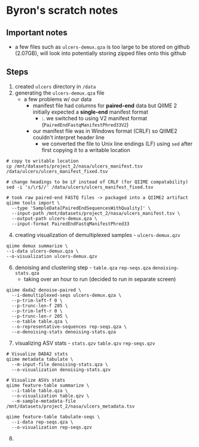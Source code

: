 # Byron's scratch notes

## Important notes
- a few files such as `ulcers-demux.qza` is too large to be stored on github (2.07GB), will look into potentially storing zipped files onto this github

## Steps

1. created `ulcers` directory in `/data`
2. generating the `ulcers-demux.qza` file
   - a few problems w/ our data
      - manifest file had columns for **paired-end** data but QIIME 2 initially expected a **single-end** manifest format
         - :. we switched to using V2 manifest format (`PairedEndFastqManifestPhred33V2`)
      - our manifest file was in Windows format (CRLF) so QIIME2 couldn't interpret header line
         - we converted the file to Unix line endings (LF) using `sed` after first copying it to a writable location
```
# copy to writable location
cp /mnt/datasets/project_2/nasa/ulcers_manifest.tsv /data/ulcers/ulcers_manifest_fixed.tsv

# change headings to be LF instead of CRLF (for QIIME compatability)
sed -i 's/\r$//' /data/ulcers/ulcers_manifest_fixed.tsv

# took raw paired-end FASTQ files -> packaged into a QIIME2 artifact
qiime tools import \
  --type 'SampleData[PairedEndSequencesWithQuality]' \
  --input-path /mnt/datasets/project_2/nasa/ulcers_manifest.tsv \
  --output-path ulcers-demux.qza \
  --input-format PairedEndFastqManifestPhred33
```
4. creating visualization of demultiplexed samples - `ulcers-demux.qzv`
```
qiime demux summarize \
--i-data ulcers-demux.qza \
--o-visualization ulcers-demux.qzv
```
6. denoising and clustering step - `table.qza` `rep-seqs.qza` `denoising-stats.qza`
   - taking over an hour to run (decided to run in separate screen)
```
qiime dada2 denoise-paired \
  --i-demultiplexed-seqs ulcers-demux.qza \
  --p-trim-left-f 0 \
  --p-trunc-len-f 205 \
  --p-trim-left-r 0 \
  --p-trunc-len-r 205 \
  --o-table table.qza \
  --o-representative-sequences rep-seqs.qza \
  --o-denoising-stats denoising-stats.qza
```
7. visualizing ASV stats - `stats.qzv` `table.qzv` `rep-seqs.qzv`
```
# Visualize DADA2 stats
qiime metadata tabulate \
  --m-input-file denoising-stats.qza \
  --o-visualization denoising-stats.qzv

# Visualize ASVs stats
qiime feature-table summarize \
  --i-table table.qza \
  --o-visualization table.qzv \
  --m-sample-metadata-file /mnt/datasets/project_2/nasa/ulcers_metadata.tsv
  
qiime feature-table tabulate-seqs \
  --i-data rep-seqs.qza \
  --o-visualization rep-seqs.qzv
```
8. 

